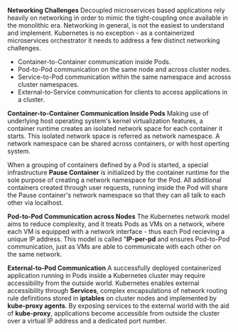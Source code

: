 **Networking Challenges**
Decoupled microservices based applications rely heavily on networking in order to mimic the tight-coupling once available in the monolithic era. Networking in general, is not the easiest to understand and implement. Kubernetes is no exception - as a containerized microservices orchestrator it needs to address a few distinct networking challenges.

- Container-to-Container communication inside Pods.
- Pod-to-Pod communication on the same node and across cluster nodes.
- Service-to-Pod communication within the same namespace and acrosss cluster namespaces.
- External-to-Service communication for clients to access applications in a cluster.


**Container-to-Container Communication Inside Pods**
Making use of underlying host operating system's kernel virtualization features, a container runtime creates an isolated network space for each container it starts. This isolated network space is referred as network namespace. A network namespace can be shared across containers, or with host operting system.

When a grouping of containers defined by a Pod is started, a special infrastructure <b>Pause Container</b> is initialized by the container runtime for the sole purpose of creating a network namespace for the Pod. All additional containers created through user requests, running inside the Pod will share the Pause container's network namespace so that they can all talk to each other via localhost.


**Pod-to-Pod Communication across Nodes**
The Kubernetes network model aims to reduce complexity, and it treats Pods as VMs on a network, where each VM is equipped with a network interface - thus each Pod recieving a unique IP address. This model is called "<b>IP-per-pd</b> and ensures Pod-to-Pod communication, just as VMs are able to communicate with each other on the same network.


**External-to-Pod Communication**
A successfully deployed containerized application running in Pods inside a Kubernetes cluster may require accessibility from the outside world. Kubernetes enables external accessibility through <b>Services</b>, complex encapsulations of network routing rule definitions stored in <b>iptables</b> on cluster nodes and implemented by <b>kube-proxy agents</b>. By exposing services to the external world with the aid of <b>kube-proxy</b>, applications become accessible from outside the cluster over a virtual IP address and a dedicated port number.
